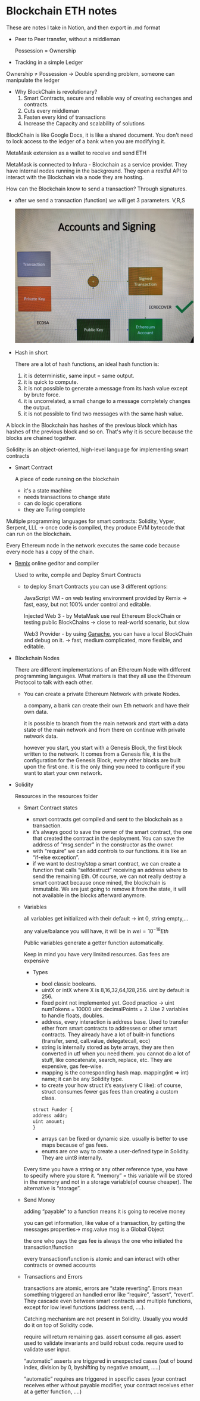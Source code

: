 # Blockchain ETH notes

These are notes I take in Notion, and then export in .md format

- Peer to Peer transfer, without a middleman
    
    Possession = Ownership
    
- Tracking in a simple Ledger

Ownership ≠ Possession → Double spending problem, someone can manipulate the ledger

- Why BlockChain is revolutionary?
    1. Smart Contracts, secure and reliable way of creating exchanges and contracts.
    2. Cuts every middleman
    3. Fasten every kind of transactions
    4. Increase the Capacity and scalability of solutions

BlockChain is like Google Docs, it is like a shared document. You don't need to lock access to the ledger of a bank when you are modifying it.

MetaMask extension as a wallet to receive and send ETH

MetaMask is connected to Infura - Blockchain as a service provider. They have internal nodes running in the background. They open a restful API to interact with the Blockchain via a node they are hosting.

How can the Blockchain know to send a transaction? Through signatures.

- after we send a transaction (function) we will get 3 parameters. V,R,S
    
    ![imgTransaction.jpg](Blockchain%20fdf03/imgTransaction.jpg)
    
- Hash in short
    
    There are a lot of hash functions, an ideal hash function is:
    
    1. it is deterministic, same input = same output.
    2. it is quick to compute.
    3. it is not possible to generate a message from its hash value except by brute force.
    4. it is uncorrelated, a small change to a message completely changes the output.
    5. it is not possible to find two messages with the same hash value.

A block in the Blockchain has hashes of the previous block which has hashes of the previous block and so on. That's why it is secure because the blocks are chained together.

Solidity: is an object-oriented, high-level language for implementing smart contracts

- Smart Contract
    
    A piece of code running on the blockchain
    
    - it's a state machine
    - needs transactions to change state
    - can do logic operations
    - they are Turing complete

Multiple programming languages for smart contracts: Solidity, Vyper, Serpent, LLL → once code is compiled, they produce EVM bytecode that can run on the blockchain.

Every Ethereum node in the network executes the same code because every node has a copy of the chain.

- [Remix](https://remix.ethereum.org/) online geditor and compiler
    
    Used to write, compile and Deploy Smart Contracts
    
    - to deploy Smart Contracts you can use 3 different options:
        
        JavaScript VM - on web testing environment provided by Remix → fast, easy, but not 100% under control and editable.
        
        Injected Web 3 - by MetaMask use real Ethereum BlockChain or testing public BlockChains → close to real-world scenario, but slow
        
        Web3 Provider - by using [Ganache](https://trufflesuite.com/ganache), you can have a local BlockChain and debug on it. → fast, medium complicated, more flexible, and editable.
        
- Blockchain Nodes
    
    There are different implementations of an Ethereum Node with different programming languages. What matters is that they all use the Ethereum Protocol to talk with each other.
    
    - You can create a private Ethereum Network with private Nodes.
        
        a company, a bank can create their own Eth network and have their own data.
        
        it is possible to branch from the main network and start with a data state of the main network and from there on continue with private network data.
        
        however you start, you start with a Genesis Block, the first block written to the network. It comes from a Genesis file, it is the configuration for the Genesis Block, every other blocks are built upon the first one. It is the only thing you need to configure if you want to start your own network.
        
- Solidity
    
    Resources in the resources folder
    
    - Smart Contract states
        - smart contracts get compiled and sent to the blockchain as a transaction.
        - it’s always good to save the owner of the smart contract, the one that created the contract in the deployment. You can save the address of “msg.sender” in the constructor as the owner.
        - with “require” we can add controls to our functions. it is like an “if-else exception”.
        - if we want to destroy/stop a smart contract, we can create a function that calls “selfdestruct” receiving an address where to send the remaining Eth. Of course, we can not really destroy a smart contract because once mined, the blockchain is immutable. We are just going to remove it from the state, it will not available in the blocks afterward anymore.
    - Variables
        
        all variables get initialized with their default → int 0, string empty,...
        
        any value/balance you will have, it will be in $wei = 10^{-18}Eth$
        
        Public variables generate a getter function automatically.
        
        Keep in mind you have very limited resources. Gas fees are expensive
        
        - Types
            - bool classic booleans.
            - uintX or intX where X is 8,16,32,64,128,256. uint by default is 256.
            - fixed point not implemented yet. Good practice → uint numTokens = 10000 uint decimalPoints = 2. Use 2 variables to handle floats, doubles.
            - address, every interaction is address base. Used to transfer ether from smart contracts to addresses or other smart contracts. They already have a lot of built-in functions (transfer, send, call.value, delegatecall, ecc)
            - string is internally stored as byte arrays, they are then converted in utf when you need them. you cannot do a lot of stuff, like concatenate, search, replace, etc. They are expensive, gas fee-wise.
            - mapping is the corresponding hash map. mapping(int ⇒ int) name; it can be any Solidity type.
            - to create your how struct it’s easy(very C like):
            of course, struct consumes fewer gas fees than creating a custom class.
            
            ```solidity
            struct Funder {
            address addr; 
            uint amount;
            }
            ```
            
            - arrays can be fixed or dynamic size. usually is better to use maps because of gas fees.
            - enums are one way to create a user-defined type in Solidity. They are uint8 internally.
        
        Every time you have a string or any other reference type, you have to specify where you store it. “memory” = this variable will be stored in the memory and not in a storage variable(of course cheaper). The alternative is “storage”.
        
    - Send Money
        
        adding “payable” to a function means it is going to receive money
        
        you can get information, like value of a transaction, by getting the messages properties→ msg.value msg is a Global Object
        
        the one who pays the gas fee is always the one who initiated the transaction/function
        
        every transaction/function is atomic and can interact with other contracts or owned accounts
        
    - Transactions and Errors
        
        transactions are atomic, errors are “state reverting”. Errors mean something triggered an handled error like “require”, “assert”, “revert”. They cascade even between smart contracts and multiple functions, except for low level functions (address.send, ....).
        
        Catching mechanism are not present in Solidity. Usually you would do it on top of Solidity code.
        
        require will return remaining gas. assert consume all gas. assert used to validate invariants and build robust code. require used to validate user input.
        
        “automatic” asserts are triggered in unexpected cases (out of bound index, division by 0, byshifting by negative amount, .....)
        
        “automatic” requires are triggered in specific cases (your contract receives ether without payable modifier, your contract receives ether at a getter function, ....)